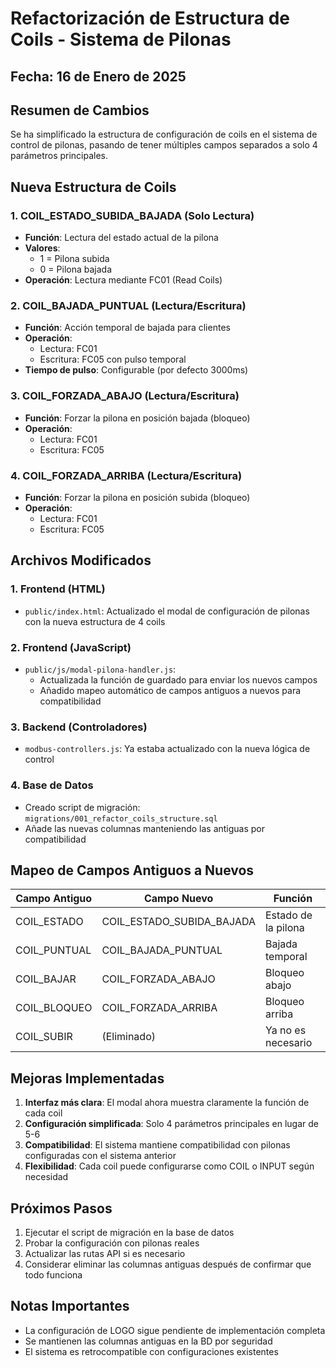 # Refactorización de Estructura de Coils - Sistema de Pilonas

## Fecha: 16 de Enero de 2025

## Resumen de Cambios

Se ha simplificado la estructura de configuración de coils en el sistema de control de pilonas, pasando de tener múltiples campos separados a solo 4 parámetros principales.

## Nueva Estructura de Coils

### 1. **COIL_ESTADO_SUBIDA_BAJADA** (Solo Lectura)
- **Función**: Lectura del estado actual de la pilona
- **Valores**: 
  - 1 = Pilona subida
  - 0 = Pilona bajada
- **Operación**: Lectura mediante FC01 (Read Coils)

### 2. **COIL_BAJADA_PUNTUAL** (Lectura/Escritura)
- **Función**: Acción temporal de bajada para clientes
- **Operación**: 
  - Lectura: FC01
  - Escritura: FC05 con pulso temporal
- **Tiempo de pulso**: Configurable (por defecto 3000ms)

### 3. **COIL_FORZADA_ABAJO** (Lectura/Escritura)
- **Función**: Forzar la pilona en posición bajada (bloqueo)
- **Operación**: 
  - Lectura: FC01
  - Escritura: FC05

### 4. **COIL_FORZADA_ARRIBA** (Lectura/Escritura)
- **Función**: Forzar la pilona en posición subida (bloqueo)
- **Operación**: 
  - Lectura: FC01
  - Escritura: FC05

## Archivos Modificados

### 1. **Frontend (HTML)**
- `public/index.html`: Actualizado el modal de configuración de pilonas con la nueva estructura de 4 coils

### 2. **Frontend (JavaScript)**
- `public/js/modal-pilona-handler.js`: 
  - Actualizada la función de guardado para enviar los nuevos campos
  - Añadido mapeo automático de campos antiguos a nuevos para compatibilidad

### 3. **Backend (Controladores)**
- `modbus-controllers.js`: Ya estaba actualizado con la nueva lógica de control

### 4. **Base de Datos**
- Creado script de migración: `migrations/001_refactor_coils_structure.sql`
- Añade las nuevas columnas manteniendo las antiguas por compatibilidad

## Mapeo de Campos Antiguos a Nuevos

| Campo Antiguo | Campo Nuevo | Función |
|---------------|-------------|---------|
| COIL_ESTADO | COIL_ESTADO_SUBIDA_BAJADA | Estado de la pilona |
| COIL_PUNTUAL | COIL_BAJADA_PUNTUAL | Bajada temporal |
| COIL_BAJAR | COIL_FORZADA_ABAJO | Bloqueo abajo |
| COIL_BLOQUEO | COIL_FORZADA_ARRIBA | Bloqueo arriba |
| COIL_SUBIR | (Eliminado) | Ya no es necesario |

## Mejoras Implementadas

1. **Interfaz más clara**: El modal ahora muestra claramente la función de cada coil
2. **Configuración simplificada**: Solo 4 parámetros principales en lugar de 5-6
3. **Compatibilidad**: El sistema mantiene compatibilidad con pilonas configuradas con el sistema anterior
4. **Flexibilidad**: Cada coil puede configurarse como COIL o INPUT según necesidad

## Próximos Pasos

1. Ejecutar el script de migración en la base de datos
2. Probar la configuración con pilonas reales
3. Actualizar las rutas API si es necesario
4. Considerar eliminar las columnas antiguas después de confirmar que todo funciona

## Notas Importantes

- La configuración de LOGO sigue pendiente de implementación completa
- Se mantienen las columnas antiguas en la BD por seguridad
- El sistema es retrocompatible con configuraciones existentes
